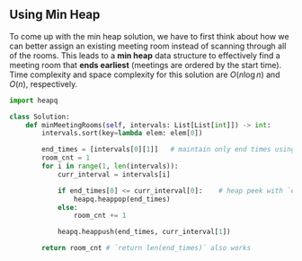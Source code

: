 ## Using Min Heap

To come up with the min heap solution, we have to first think about how we can better assign an existing meeting room instead of scanning through all of the rooms. This leads to a **min heap** data structure to effectively find a meeting room that **ends earliest** (meetings are ordered by the start time). Time complexity and space complexity for this solution are $O(n \log n)$ and $O(n)$, respectively.


```python
import heapq

class Solution:
    def minMeetingRooms(self, intervals: List[List[int]]) -> int:
        intervals.sort(key=lambda elem: elem[0])

        end_times = [intervals[0][1]]   # maintain only end times using min heap
        room_cnt = 1
        for i in range(1, len(intervals)):
            curr_interval = intervals[i]

            if end_times[0] <= curr_interval[0]:    # heap peek with `end_times[0]`
                heapq.heappop(end_times)
            else:
                room_cnt += 1

            heapq.heappush(end_times, curr_interval[1])

        return room_cnt # `return len(end_times)` also works

```